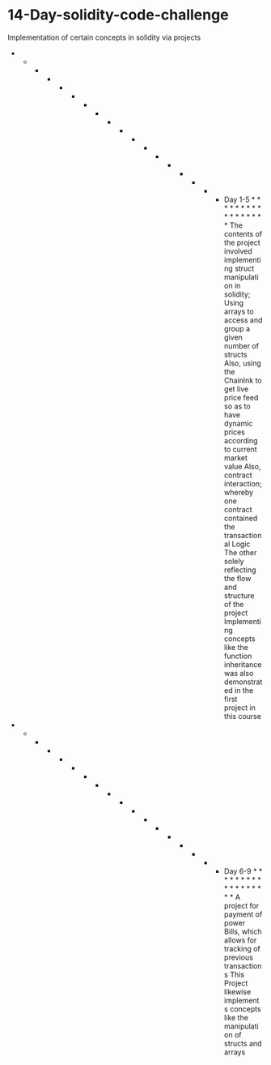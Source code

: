 # 14-Day-solidity-code-challenge
Implementation of certain concepts in solidity via projects
* * * * * *  * * * * * * * * * * * * Day 1-5 * * * * * * * * * * * * * * * * *
    The contents of the project involved implementing struct manipulation
    in solidity;
    Using arrays to access and group a given number of structs
    Also, using the Chainlnk to get live price feed so as to have dynamic prices
    according to current market value
    Also, contract interaction; whereby one contract contained the transactional Logic 
    The other solely reflecting the flow and structure of the project
    Implementing concepts like the function inheritance was also demonstrated in the first project in this course

* * * * * * * * * * * * * * * * * * Day 6-9 * * * * * * * * * * * * * * * * * * 
A project for payment of power Bills, which allows for tracking of previous transactions
This Project likewise implements concepts like the manipulation of structs and arrays






